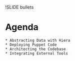 !SLIDE bullets

# Agenda
    * Abstracting Data with Hiera
    * Deploying Puppet Code
    * Architecting the Codebase
    * Integrating External Tools
